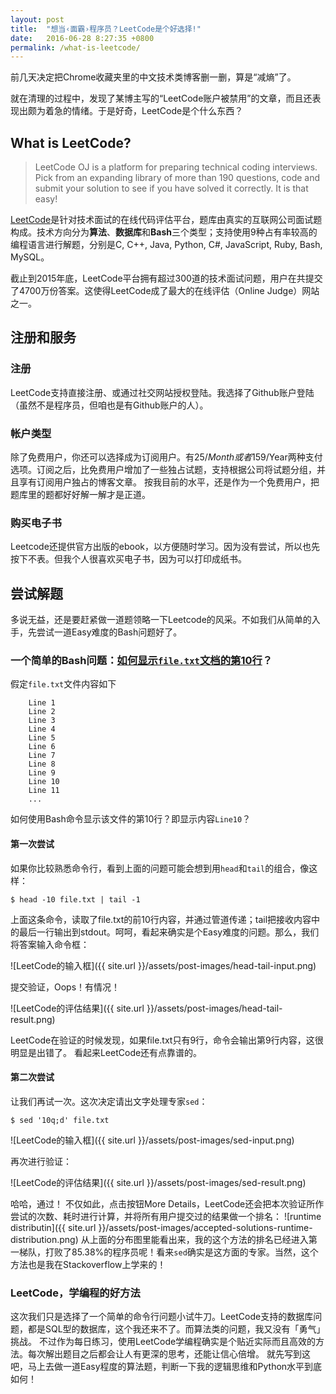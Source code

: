 ```yaml
---
layout: post
title:  "想当‹面霸›程序员？LeetCode是个好选择!"
date:   2016-06-28 8:27:35 +0800
permalink: /what-is-leetcode/
---
```


前几天决定把Chrome收藏夹里的中文技术类博客删一删，算是“减熵”了。

就在清理的过程中，发现了某博主写的“LeetCode账户被禁用”的文章，而且还表现出颇为着急的情绪。于是好奇，LeetCode是个什么东西？

## What is LeetCode?
> LeetCode OJ is a platform for preparing technical coding interviews. Pick from an expanding library of more than 190 questions, code and submit your solution to see if you have solved it correctly. It is that easy!

[LeetCode](https://leetcode.com)是针对技术面试的在线代码评估平台，题库由真实的互联网公司面试题构成。技术方向分为**算法**、**数据库**和**Bash**三个类型；支持使用9种占有率较高的编程语言进行解题，分别是C, C++, Java, Python, C#, JavaScript, Ruby, Bash, MySQL。

截止到2015年底，LeetCode平台拥有超过300道的技术面试问题，用户在共提交了4700万份答案。这使得LeetCode成了最大的在线评估（Online Judge）网站之一。

## 注册和服务

### 注册
LeetCode支持直接注册、或通过社交网站授权登陆。我选择了Github账户登陆（虽然不是程序员，但咱也是有Github账户的人）。

### 帐户类型
除了免费用户，你还可以选择成为订阅用户。有$25/Month或者$159/Year两种支付选项。订阅之后，比免费用户增加了一些独占试题，支持根据公司将试题分组，并且享有订阅用户独占的博客文章。
按我目前的水平，还是作为一个免费用户，把题库里的题都好好解一解才是正道。

### 购买电子书
Leetcode还提供官方出版的ebook，以方便随时学习。因为没有尝试，所以也先按下不表。但我个人很喜欢买电子书，因为可以打印成纸书。

## 尝试解题
多说无益，还是要赶紧做一道题领略一下Leetcode的风采。不如我们从简单的入手，先尝试一道Easy难度的Bash问题好了。

### 一个简单的Bash问题：**[如何显示`file.txt`文档的第10行](https://leetcode.com/problems/tenth-line/)？**

假定`file.txt`文件内容如下	

```
	Line 1
	Line 2
	Line 3
	Line 4
	Line 5
	Line 6
	Line 7
	Line 8
	Line 9
	Line 10
	Line 11
	...
```

如何使用Bash命令显示该文件的第10行？即显示内容`Line10`？

#### 第一次尝试
如果你比较熟悉命令行，看到上面的问题可能会想到用`head`和`tail`的组合，像这样：

`$ head -10 file.txt | tail -1`

上面这条命令，读取了file.txt的前10行内容，并通过管道传递；tail把接收内容中的最后一行输出到stdout。呵呵，看起来确实是个Easy难度的问题。那么，我们将答案输入命令框：

![LeetCode的输入框]({{ site.url }}/assets/post-images/head-tail-input.png)

提交验证，Oops！有情况！

![LeetCode的评估结果]({{ site.url }}/assets/post-images/head-tail-result.png)

LeetCode在验证的时候发现，如果file.txt只有9行，命令会输出第9行内容，这很明显是出错了。
看起来LeetCode还有点靠谱的。

#### 第二次尝试
让我们再试一次。这次决定请出文字处理专家`sed`：

`$ sed '10q;d' file.txt`

![LeetCode的输入框]({{ site.url }}/assets/post-images/sed-input.png)

再次进行验证：

![LeetCode的评估结果]({{ site.url }}/assets/post-images/sed-result.png)

哈哈，通过！
不仅如此，点击按钮More Details，LeetCode还会把本次验证所作尝试的次数、耗时进行计算，并将所有用户提交过的结果做一个排名：
![runtime distributin]({{ site.url }}/assets/post-images/accepted-solutions-runtime-distribution.png)
从上面的分布图里能看出来，我的这个方法的排名已经进入第一梯队，打败了85.38%的程序员呢！看来`sed`确实是这方面的专家。当然，这个方法也是我在Stackoverflow上学来的！

### LeetCode，学编程的好方法
这次我们只是选择了一个简单的命令行问题小试牛刀。LeetCode支持的数据库问题，都是SQL型的数据库，这个我还来不了。而算法类的问题，我又没有「勇气」挑战。
不过作为每日练习，使用LeetCode学编程确实是个贴近实际而且高效的方法。每次解出题目之后都会让人有更深的思考，还能让信心倍增。
就先写到这吧，马上去做一道Easy程度的算法题，判断一下我的逻辑思维和Python水平到底如何！
